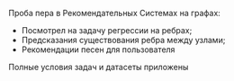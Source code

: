 Проба пера в Рекомендательных Системах на графах: 
- Посмотрел на задачу регрессии на ребрах;
- Предсказания существования ребра между узлами;
- Рекомендации песен для пользователя

Полные условия задач и датасеты приложены
